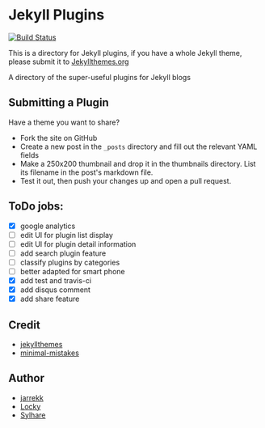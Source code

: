 # Jekyll Plugins

[![Build Status](https://travis-ci.org/jekyller/jekyllplugins.svg?branch=master)](https://travis-ci.org/jekyller/jekyllplugins)

This is a directory for Jekyll plugins, if you have a whole Jekyll theme, please submit it to [Jekyllthemes.org](http://jekyllthemes.org/)

A directory of the super-useful plugins for Jekyll blogs

## Submitting a Plugin

Have a theme you want to share?

* Fork the site on GitHub
* Create a new post in the `_posts` directory and fill out the relevant YAML fields
* Make a 250x200 thumbnail and drop it in the thumbnails directory. List its filename in the post's markdown file.
* Test it out, then push your changes up and open a pull request.

## ToDo jobs:

- [x] google analytics
- [ ] edit UI for plugin list display
- [ ] edit UI for plugin detail information
- [ ] add search plugin feature
- [ ] classify plugins by categories
- [ ] better adapted for smart phone
- [x] add test and travis-ci
- [x] add disqus comment
- [x] add share feature

## Credit

- [jekyllthemes](https://github.com/mattvh/jekyllthemes)
- [minimal-mistakes](https://github.com/mmistakes/minimal-mistakes)

## Author

- [jarrekk](https://github.com/jarrekk)
- [Locky](https://github.com/junlulocky)
- [Sylhare](https://github.com/Sylhare)

